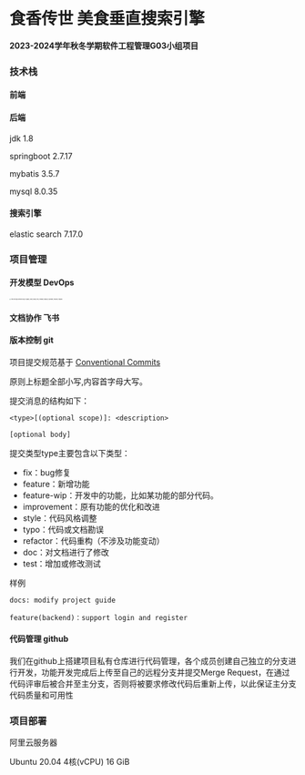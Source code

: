# 食香传世 美食垂直搜索引擎

**2023-2024学年秋冬学期软件工程管理G03小组项目**

### 技术栈

#### 前端



#### 后端

jdk 1.8

springboot 2.7.17

mybatis 3.5.7

mysql 8.0.35

#### 搜索引擎

elastic search 7.17.0

### 项目管理

#### 开发模型 DevOps

<img src="https://octopus.com/devops/i/x/octopus-devops-infinity.png" alt="The DevOps infinity loop of plan, code, build, test, release, deploy, operate, monitor, repeat." style="zoom:15%;" />

#### 文档协作 飞书

#### 版本控制 git

项目提交规范基于 [Conventional Commits](https://www.conventionalcommits.org/en/v1.0.0-beta.4/)

原则上标题全部小写,内容首字母大写。

提交消息的结构如下：

```txt
<type>[(optional scope)]: <description>

[optional body]
```

提交类型type主要包含以下类型：

- fix：bug修复
- feature：新增功能
- feature-wip：开发中的功能，比如某功能的部分代码。
- improvement：原有功能的优化和改进
- style：代码风格调整
- typo：代码或文档勘误
- refactor：代码重构（不涉及功能变动）
- doc：对文档进行了修改
- test：增加或修改测试

样例

```
docs: modify project guide
```

```
feature(backend)：support login and register
```

#### 代码管理 github

我们在github上搭建项目私有仓库进行代码管理，各个成员创建自己独立的分支进行开发，功能开发完成后上传至自己的远程分支并提交Merge Request，在通过代码评审后被合并至主分支，否则将被要求修改代码后重新上传，以此保证主分支代码质量和可用性

### 项目部署

阿里云服务器

Ubuntu 20.04 4核(vCPU) 16 GiB